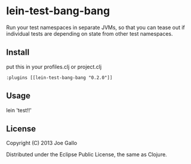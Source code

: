 # lein-test-bang-bang

Run your test namespaces in separate JVMs, so that you can tease out
if individual tests are depending on state from other test namespaces.

## Install
put this in your profiles.clj or project.clj

`:plugins [[lein-test-bang-bang "0.2.0"]]`

## Usage

lein 'test!!'

## License

Copyright (C) 2013 Joe Gallo

Distributed under the Eclipse Public License, the same as Clojure.
